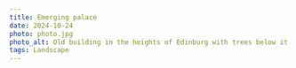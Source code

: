 ```yaml
---
title: Emerging palace
date: 2024-10-24
photo: photo.jpg
photo_alt: Old building in the heights of Edinburg with trees below it.
tags: Landscape
---
```

